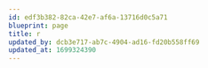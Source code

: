 ```yaml
---
id: edf3b382-82ca-42e7-af6a-13716d0c5a71
blueprint: page
title: r
updated_by: dcb3e717-ab7c-4904-ad16-fd20b558ff69
updated_at: 1699324390
---
```


